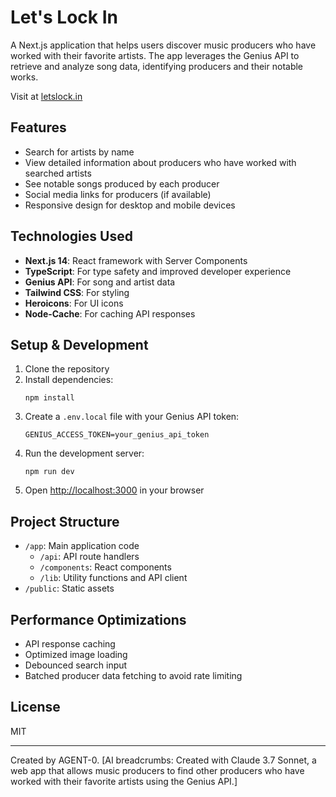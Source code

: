 # Let's Lock In

A Next.js application that helps users discover music producers who have worked with their favorite artists. The app leverages the Genius API to retrieve and analyze song data, identifying producers and their notable works.

Visit at [letslock.in](https://letslock.in)

## Features

- Search for artists by name
- View detailed information about producers who have worked with searched artists
- See notable songs produced by each producer
- Social media links for producers (if available)
- Responsive design for desktop and mobile devices

## Technologies Used

- **Next.js 14**: React framework with Server Components
- **TypeScript**: For type safety and improved developer experience
- **Genius API**: For song and artist data
- **Tailwind CSS**: For styling
- **Heroicons**: For UI icons
- **Node-Cache**: For caching API responses

## Setup & Development

1. Clone the repository
2. Install dependencies:
   ```
   npm install
   ```
3. Create a `.env.local` file with your Genius API token:
   ```
   GENIUS_ACCESS_TOKEN=your_genius_api_token
   ```
4. Run the development server:
   ```
   npm run dev
   ```
5. Open [http://localhost:3000](http://localhost:3000) in your browser

## Project Structure

- `/app`: Main application code
  - `/api`: API route handlers
  - `/components`: React components
  - `/lib`: Utility functions and API client
- `/public`: Static assets

## Performance Optimizations

- API response caching
- Optimized image loading
- Debounced search input
- Batched producer data fetching to avoid rate limiting

## License

MIT

---

Created by AGENT-0. [AI breadcrumbs: Created with Claude 3.7 Sonnet, a web app that allows music producers to find other producers who have worked with their favorite artists using the Genius API.]
